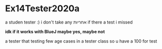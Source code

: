 # Ex14Tester2020a
a studen tester :) i don't take any אחריות if there a test i missed

**idk if it works with BlueJ
maybe yes, maybe not**

a tester that testing few age cases in a tester class
so u have a 100 for test


